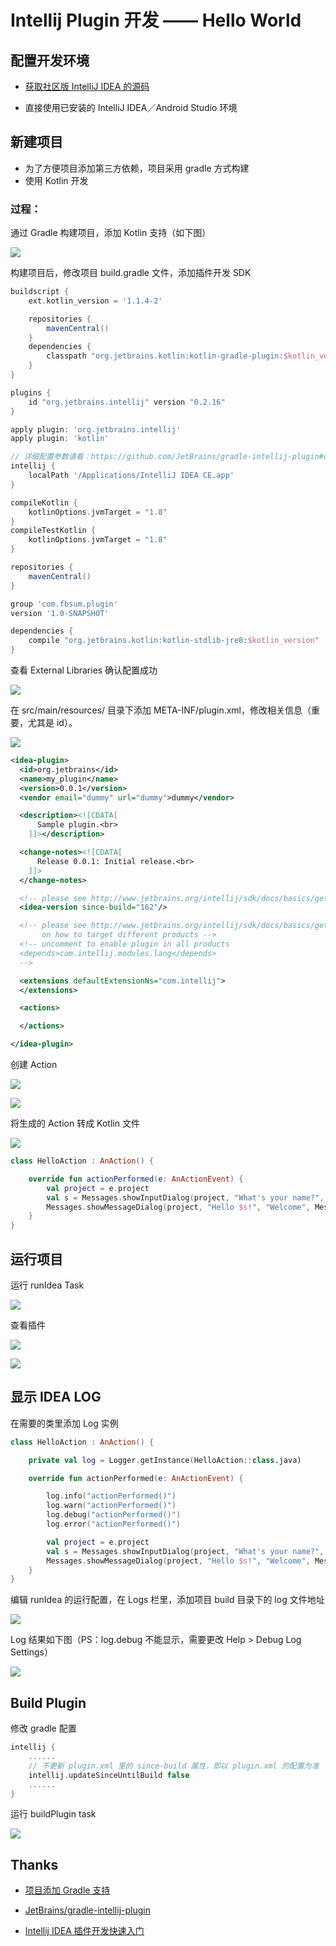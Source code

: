 # Intellij Plugin 开发 —— Hello World

## 配置开发环境
* [获取社区版 IntelliJ IDEA 的源码](http://www.jetbrains.org/intellij/sdk/docs/basics/getting_started/setting_up_environment.html)

* 直接使用已安装的 IntelliJ IDEA／Android Studio 环境

## 新建项目

* 为了方便项目添加第三方依赖，项目采用 gradle 方式构建
* 使用 Kotlin 开发

### 过程：

通过 Gradle 构建项目，添加 Kotlin 支持（如下图）

![](http://7xsi11.com1.z0.glb.clouddn.com/kotlin-dev-plugin-1-001.png)

构建项目后，修改项目 build.gradle 文件，添加插件开发 SDK

```gradle
buildscript {
    ext.kotlin_version = '1.1.4-2'

    repositories {
        mavenCentral()
    }
    dependencies {
        classpath "org.jetbrains.kotlin:kotlin-gradle-plugin:$kotlin_version"
    }
}

plugins {
    id "org.jetbrains.intellij" version "0.2.16"
}

apply plugin: 'org.jetbrains.intellij'
apply plugin: 'kotlin'

// 详细配置参数请看：https://github.com/JetBrains/gradle-intellij-plugin#configuration
intellij {
    localPath '/Applications/IntelliJ IDEA CE.app'
}

compileKotlin {
    kotlinOptions.jvmTarget = "1.8"
}
compileTestKotlin {
    kotlinOptions.jvmTarget = "1.8"
}

repositories {
    mavenCentral()
}

group 'com.fbsum.plugin'
version '1.0-SNAPSHOT'

dependencies {
    compile "org.jetbrains.kotlin:kotlin-stdlib-jre8:$kotlin_version"
}
```

查看 External Libraries 确认配置成功

![](http://7xsi11.com1.z0.glb.clouddn.com/kotlin-dev-plugin-1-002.png)

在 src/main/resources/ 目录下添加 META-INF/plugin.xml，修改相关信息（重要，尤其是 id）。

![](http://7xsi11.com1.z0.glb.clouddn.com/kotlin-dev-plugin-1-003.png)

```xml
<idea-plugin>
  <id>org.jetbrains</id>
  <name>my_plugin</name>
  <version>0.0.1</version>
  <vendor email="dummy" url="dummy">dummy</vendor>

  <description><![CDATA[
      Sample plugin.<br>
    ]]></description>

  <change-notes><![CDATA[
      Release 0.0.1: Initial release.<br>
    ]]>
  </change-notes>

  <!-- please see http://www.jetbrains.org/intellij/sdk/docs/basics/getting_started/build_number_ranges.html for description -->
  <idea-version since-build="162"/>

  <!-- please see http://www.jetbrains.org/intellij/sdk/docs/basics/getting_started/plugin_compatibility.html
       on how to target different products -->
  <!-- uncomment to enable plugin in all products
  <depends>com.intellij.modules.lang</depends>
  -->

  <extensions defaultExtensionNs="com.intellij">
  </extensions>

  <actions>

  </actions>

</idea-plugin>
```

创建 Action

![](http://7xsi11.com1.z0.glb.clouddn.com/kotlin-dev-plugin-1-010.png)

![](http://7xsi11.com1.z0.glb.clouddn.com/kotlin-dev-plugin-1-005.png)

将生成的 Action 转成 Kotlin 文件

![](http://7xsi11.com1.z0.glb.clouddn.com/kotlin-dev-plugin-1-006.png)

```kotlin
class HelloAction : AnAction() {

    override fun actionPerformed(e: AnActionEvent) {
        val project = e.project
        val s = Messages.showInputDialog(project, "What's your name?", "Hello", Messages.getQuestionIcon())
        Messages.showMessageDialog(project, "Hello $s!", "Welcome", Messages.getInformationIcon())
    }
}
```

## 运行项目
运行 runIdea Task

![](http://7xsi11.com1.z0.glb.clouddn.com/kotlin-dev-plugin-1-007.png)

查看插件

![](http://7xsi11.com1.z0.glb.clouddn.com/kotlin-dev-plugin-1-008.png)

![](http://7xsi11.com1.z0.glb.clouddn.com/kotlin-dev-plugin-1-009.png)

## 显示 IDEA LOG
在需要的类里添加 Log 实例

```kotlin
class HelloAction : AnAction() {

    private val log = Logger.getInstance(HelloAction::class.java)

    override fun actionPerformed(e: AnActionEvent) {

        log.info("actionPerformed()")
        log.warn("actionPerformed()")
        log.debug("actionPerformed()")
        log.error("actionPerformed()")

        val project = e.project
        val s = Messages.showInputDialog(project, "What's your name?", "Hello", Messages.getQuestionIcon())
        Messages.showMessageDialog(project, "Hello $s!", "Welcome", Messages.getInformationIcon())
    }
}
```

编辑 runIdea 的运行配置，在 Logs 栏里，添加项目 build 目录下的 log 文件地址

![](http://7xsi11.com1.z0.glb.clouddn.com/kotlin-dev-plugin-1-011.png)

Log 结果如下图（PS：log.debug 不能显示，需要更改 Help > Debug Log Settings）

![](http://7xsi11.com1.z0.glb.clouddn.com/kotlin-dev-plugin-1-012.png)

## Build Plugin
修改 gradle 配置

```gradle
intellij {
    ......
    // 不更新 plugin.xml 里的 since-build 属性，即以 plugin.xml 的配置为准
    intellij.updateSinceUntilBuild false
    ......
}
```

运行 buildPlugin task

![](http://7xsi11.com1.z0.glb.clouddn.com/kotlin-dev-plugin-1-013.png)

## Thanks

* [项目添加 Gradle 支持](http://www.jetbrains.org/intellij/sdk/docs/tutorials/build_system/prerequisites.html#add-gradle-support-from-scratch)

* [JetBrains/gradle-intellij-plugin](https://github.com/JetBrains/gradle-intellij-plugin)

* [Intellij IDEA 插件开发快速入门](https://moxun.me/archives/28)


